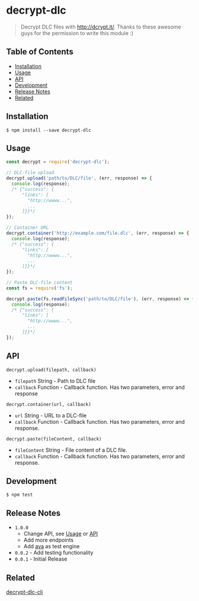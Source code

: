 # decrypt-dlc

> Decrypt DLC files with http://dcrypt.it/.
> Thanks to these awesome guys for the permission to write this module :)

## Table of Contents

- [Installation](#installation)
- [Usage](#usage)
- [API](#api)
- [Development](#development)
-	[Release Notes](#release-notes)
- [Related](#related)


## Installation

```
$ npm install --save decrypt-dlc
```

## Usage

``` js
const decrypt = require('decrypt-dlc');

// DLC-file upload
decrypt.upload('path/to/DLC/file', (err, response) => {
  console.log(response);
  /* {"success": {
      "links": [
        "http://wwww...",
        ...
      ]}}*/
});

// Container URL
decrypt.container('http://example.com/file.dlc', (err, response) => {
  console.log(response);
  /* {"success": {
      "links": [
        "http://wwww...",
        ...
      ]}}*/
});

// Paste DLC-file content
const fs = require('fs');

decrypt.paste(fs.readFileSync('path/to/DLC/file'), (err, response) => {
  console.log(response);
  /* {"success": {
      "links": [
        "http://wwww...",
        ...
      ]}}*/
});
```

## API

```decrypt.upload(filepath, callback)```
- ```filepath``` String - Path to DLC file
- ```callback``` Function - Callback function. Has two parameters, error and response

```decrypt.container(url, callback)```
- ```url``` String - URL to a DLC-file
- ```callback``` Function - Callback function. Has two parameters, error and response.

```decrypt.paste(fileContent, callback)```
- ```fileContent``` String - File content of a DLC file.
- ```callback``` Function - Callback function. Has two parameters, error and response.

## Development

```
$ npm test
```

## Release Notes

- ```1.0.0```
  - Change API, see [Usage](#usage) or [API](#api)
  - Add more endpoints
  - Add [ava](https://www.npmjs.com/package/ava) as test engine
- ```0.0.2``` - Add testing functionality
- ```0.0.1``` - Initial Release

## Related

[decrypt-dlc-cli](https://github.com/sydev/decrypt-dlc-cli)
